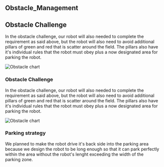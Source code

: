 ## Obstacle_Management  
## Obstacle Challenge  
In the obstacle challenge, our robot will also needed to complete the requirement as said above,
but the robot will also need to avoid additional pillars of green and red that is scatter around
the field. The pillars also have it's individual rules that the robot must obey plus a now designated
area for parking the robot.

![Obstacle chart](https://github.com/user-attachments/assets/fd552782-8ea8-4165-8fa0-5567a0384821)

### Obstacle Challenge  
In the obstacle challenge, our robot will also needed to complete the requirement as said above,
but the robot will also need to avoid additional pillars of green and red that is scatter around
the field. The pillars also have it's individual rules that the robot must obey plus a now designated
area for parking the robot.

![Obstacle chart](https://github.com/user-attachments/assets/fd552782-8ea8-4165-8fa0-5567a0384821)

### Parking strategy
We planned to make the robot drive it's back side into the parking area because we design the robot
to be long enough so that it can park perfectly within the area without the robot's lenght exceeding
the width of the parking zone.